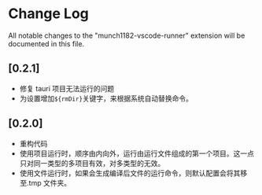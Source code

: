 # Change Log

All notable changes to the "munch1182-vscode-runner" extension will be documented in this file.

## [0.2.1]

- 修复 tauri 项目无法运行的问题
- 为设置增加`${rmDir}`关键字，来根据系统自动替换命令。

## [0.2.0]

- 重构代码
- 使用项目运行时，顺序由内向外，运行由运行文件组成的第一个项目。这一点只对同一类型的多项目有效，对多类型的无效。
- 使用文件运行时，如果会生成编译后文件的运行命令，则默认配置会将其移至.tmp 文件夹。
